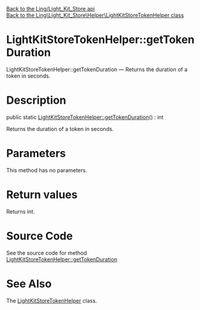 [Back to the Ling/Light_Kit_Store api](https://github.com/lingtalfi/Light_Kit_Store/blob/master/doc/api/Ling/Light_Kit_Store.md)<br>
[Back to the Ling\Light_Kit_Store\Helper\LightKitStoreTokenHelper class](https://github.com/lingtalfi/Light_Kit_Store/blob/master/doc/api/Ling/Light_Kit_Store/Helper/LightKitStoreTokenHelper.md)


LightKitStoreTokenHelper::getTokenDuration
================



LightKitStoreTokenHelper::getTokenDuration — Returns the duration of a token in seconds.




Description
================


public static [LightKitStoreTokenHelper::getTokenDuration](https://github.com/lingtalfi/Light_Kit_Store/blob/master/doc/api/Ling/Light_Kit_Store/Helper/LightKitStoreTokenHelper/getTokenDuration.md)() : int




Returns the duration of a token in seconds.




Parameters
================

This method has no parameters.


Return values
================

Returns int.








Source Code
===========
See the source code for method [LightKitStoreTokenHelper::getTokenDuration](https://github.com/lingtalfi/Light_Kit_Store/blob/master/Helper/LightKitStoreTokenHelper.php#L17-L24)


See Also
================

The [LightKitStoreTokenHelper](https://github.com/lingtalfi/Light_Kit_Store/blob/master/doc/api/Ling/Light_Kit_Store/Helper/LightKitStoreTokenHelper.md) class.



